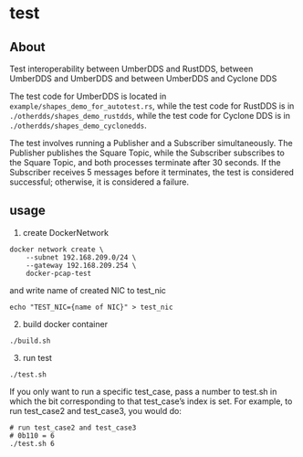 # test

## About
Test interoperability between UmberDDS and RustDDS, between UmberDDS and UmberDDS and between UmberDDS and Cyclone DDS

The test code for UmberDDS is located in `example/shapes_demo_for_autotest.rs`, while the test code for RustDDS is in `./otherdds/shapes_demo_rustdds`, while the test code for Cyclone DDS is in `./otherdds/shapes_demo_cyclonedds`.

The test involves running a Publisher and a Subscriber simultaneously. The Publisher publishes the Square Topic, while the Subscriber subscribes to the Square Topic, and both processes terminate after 30 seconds. If the Subscriber receives 5 messages before it terminates, the test is considered successful; otherwise, it is considered a failure.

## usage
1. create DockerNetwork
```
docker network create \
    --subnet 192.168.209.0/24 \
    --gateway 192.168.209.254 \
    docker-pcap-test
```

and write name of created NIC to test_nic
```
echo "TEST_NIC={name of NIC}" > test_nic
```

2. build docker container
```
./build.sh
```

3. run test
```
./test.sh
```

If you only want to run a specific test_case, pass a number to test.sh in which the bit corresponding to that test_case’s index is set.
For example, to run test_case2 and test_case3, you would do:
```
# run test_case2 and test_case3
# 0b110 = 6
./test.sh 6
```
